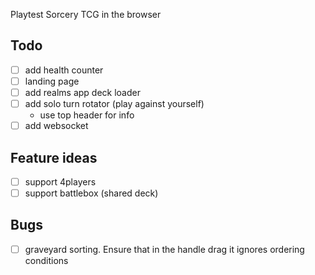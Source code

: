 Playtest Sorcery TCG in the browser

## Todo 
- [ ] add health counter
- [ ] landing page
- [ ] add realms app deck loader
- [ ] add solo turn rotator (play against yourself)
    - use top header for info
- [ ] add websocket

## Feature ideas
- [ ] support 4players
- [ ] support battlebox (shared deck)

## Bugs
- [ ] graveyard sorting. Ensure that in the handle drag it ignores ordering conditions
